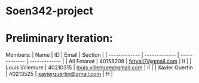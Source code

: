 # Soen342-project

# Preliminary Iteration:

Members:
| Name  | ID | Email | Section |
| ------------- | ------------- | ------------- | ------------- |
| Ali Fetanat  | 40158208  | fetyali7@gmail.com  | II |
| Louis Villemure  | 40210315  | louis.villemure@gmail.com  | II |
| Xavier Guertin  | 40213525  | xavierguertin@gmail.com  | H |
